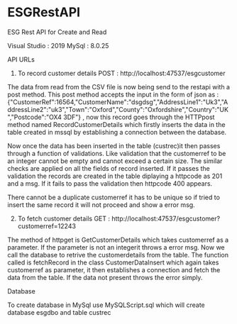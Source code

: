 # ESGRestAPI
ESG Rest API for Create and Read

Visual Studio : 2019
MySql : 8.0.25


API URLs

1. To record customer details 
POST : http://localhost:47537/esgcustomer

The data from read from the CSV file is now being send to the restapi with a post method. This post method accepts the input in the form of json as : 
{"CustomerRef":16564,"CustomerName":"dsgdsg","AddressLine1":"Uk3","AddressLine2":"uk3","Town":"Oxford","County":"Oxfordshire","Country":"UK","Postcode":"OX4 3DF"}  , now this record goes through the HTTPpost method named
RecordCustomerDetails which firstly inserts the data in the table created in mssql by establishing a connection between the database.

Now once the data has been inserted in the table (custrec)it then passes through a function of validations. Like validation that the customerref to be an integer cannot be empty and cannot exceed a certain size. The similar checks are applied on all the fields of
record inserted. If it passes the validation the records are created in the table diplaying a httpcode as 201 and a msg. If it fails to pass the validation then httpcode 400 appears. 

There cannot be a duplicate customerref it has to be unique so if tried to insert the same record it will not proceed and show a error msg.

2. To fetch customer details
GET : http://localhost:47537/esgcustomer?customerref=12243

The method of httpget is GetCustomerDetails which takes customerref as a parameter. If the parameter is not an integerit throws a error msg. Now we call the database to retrive the customerdetails from the table. The function 
called is fetchRecord in the class CustomerDataInsert which again takes customerref as parameter, it then establishes a connection and fetch the data from the table. If the data not present throws the error simply.




Database

To create database in MySql use MySQLScript.sql which will create database esgdbo and table custrec